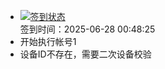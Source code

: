 - [![签到状态](https://github.com/womade/Cloud189-Actions/actions/workflows/main.yml/badge.svg?branch=main)](https://github.com/womade/Cloud189-Actions/actions/workflows/main.yml) <br> 签到时间：2025-06-28 00:48:25
- 开始执行帐号1
- 设备ID不存在，需要二次设备校验
